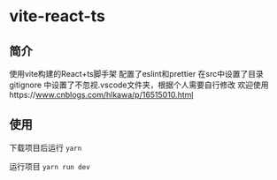 # vite-react-ts

## 简介
使用vite构建的React+ts脚手架
配置了eslint和prettier
在src中设置了目录
gitignore 中设置了不忽视.vscode文件夹，根据个人需要自行修改
欢迎使用https://www.cnblogs.com/hlkawa/p/16515010.html

## 使用
下载项目后运行
`yarn`

运行项目
`yarn run dev`
